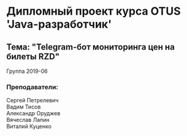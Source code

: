 # Дипломный проект курса OTUS 'Java-разработчик'

## Тема: "Telegram-бот мониторинга цен на билеты RZD"

Группа 2019-06

### Преподаватели:

Сергей Петрелевич <br />
Вадим Тисов <br />
Александр Оруджев <br />
Вячеслав Лапин <br />
Виталий Куценко <br />